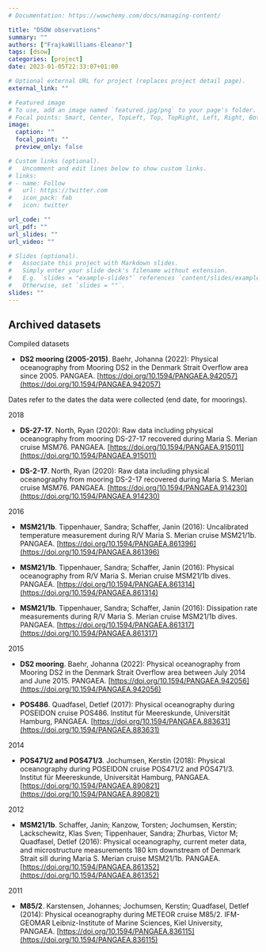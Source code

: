```yaml
---
# Documentation: https://wowchemy.com/docs/managing-content/

title: "DSOW observations"
summary: ""
authors: ["FrajkaWilliams-Eleanor"]
tags: [dsow]
categories: [project]
date: 2023-01-05T22:33:07+01:00

# Optional external URL for project (replaces project detail page).
external_link: ""

# Featured image
# To use, add an image named `featured.jpg/png` to your page's folder.
# Focal points: Smart, Center, TopLeft, Top, TopRight, Left, Right, BottomLeft, Bottom, BottomRight.
image:
  caption: ""
  focal_point: ""
  preview_only: false

# Custom links (optional).
#   Uncomment and edit lines below to show custom links.
# links:
# - name: Follow
#   url: https://twitter.com
#   icon_pack: fab
#   icon: twitter

url_code: ""
url_pdf: ""
url_slides: ""
url_video: ""

# Slides (optional).
#   Associate this project with Markdown slides.
#   Simply enter your slide deck's filename without extension.
#   E.g. `slides = "example-slides"` references `content/slides/example-slides.md`.
#   Otherwise, set `slides = ""`.
slides: ""
---
```



## Archived datasets

Compiled datasets
- **DS2 mooring (2005-2015)**. 
	Baehr, Johanna (2022): Physical oceanography from Mooring DS2 in the Denmark Strait Overflow area since 2005. PANGAEA. [https://doi.org/10.1594/PANGAEA.942057](https://doi.org/10.1594/PANGAEA.942057)



Dates refer to the dates the data were collected (end date, for moorings).

2018

- **DS-27-17**.
	North, Ryan (2020): Raw data including physical oceanography from mooring DS-27-17 recovered during Maria S. Merian cruise MSM76. PANGAEA. [https://doi.org/10.1594/PANGAEA.915011](https://doi.org/10.1594/PANGAEA.915011)

- **DS-2-17**.
	North, Ryan (2020): Raw data including physical oceanography from mooring DS-2-17 recovered during Maria S. Merian cruise MSM76. PANGAEA. [https://doi.org/10.1594/PANGAEA.914230](https://doi.org/10.1594/PANGAEA.914230)

2016

- **MSM21/1b**.
	Tippenhauer, Sandra; Schaffer, Janin (2016): Uncalibrated temperature measurement during R/V Maria S. Merian cruise MSM21/1b. PANGAEA. [https://doi.org/10.1594/PANGAEA.861396](https://doi.org/10.1594/PANGAEA.861396)

- **MSM21/1b**.
	Tippenhauer, Sandra; Schaffer, Janin (2016): Physical oceanography from R/V Maria S. Merian cruise MSM21/1b dives. PANGAEA. [https://doi.org/10.1594/PANGAEA.861314](https://doi.org/10.1594/PANGAEA.861314)

- **MSM21/1b**.
	Tippenhauer, Sandra; Schaffer, Janin (2016): Dissipation rate measurements during R/V Maria S. Merian cruise MSM21/1b dives. PANGAEA. [https://doi.org/10.1594/PANGAEA.861317](https://doi.org/10.1594/PANGAEA.861317)

2015

- **DS2 mooring**.
	Baehr, Johanna (2022): Physical oceanography from Mooring DS2 in the Denmark Strait Overflow area between July 2014 and June 2015. PANGAEA. [https://doi.org/10.1594/PANGAEA.942056](https://doi.org/10.1594/PANGAEA.942056)


- **POS486**.
	Quadfasel, Detlef (2017): Physical oceanography during POSEIDON cruise POS486. Institut für Meereskunde, Universität Hamburg, PANGAEA. [https://doi.org/10.1594/PANGAEA.883631](https://doi.org/10.1594/PANGAEA.883631)
	
2014

- **POS471/2 and POS471/3**.
	 Jochumsen, Kerstin (2018): Physical oceanography during POSEIDON cruise POS471/2 and POS471/3. Institut für Meereskunde, Universität Hamburg, PANGAEA. [https://doi.org/10.1594/PANGAEA.890821](https://doi.org/10.1594/PANGAEA.890821)

2012

- **MSM21/1b**.
	Schaffer, Janin; Kanzow, Torsten; Jochumsen, Kerstin; Lackschewitz, Klas Sven; Tippenhauer, Sandra; Zhurbas, Victor M; Quadfasel, Detlef (2016): Physical oceanography, current meter data, and microstructure measurements 180 km downstream of Denmark Strait sill during Maria S. Merian cruise MSM21/1b. PANGAEA. [https://doi.org/10.1594/PANGAEA.861352](https://doi.org/10.1594/PANGAEA.861352)

2011

- **M85/2**.
	Karstensen, Johannes; Jochumsen, Kerstin; Quadfasel, Detlef (2014): Physical oceanography during METEOR cruise M85/2. IFM-GEOMAR Leibniz-Institute of Marine Sciences, Kiel University, PANGAEA. [https://doi.org/10.1594/PANGAEA.836115](https://doi.org/10.1594/PANGAEA.836115)


